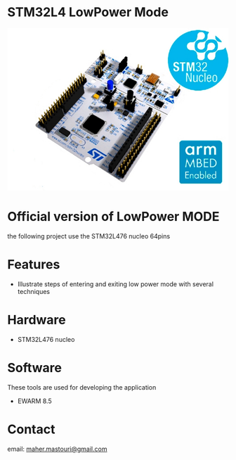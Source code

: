 # STM32L4 LowPower Mode
  
![RTC](pix.jpg)


# Official version of LowPower MODE

the following project use the STM32L476 nucleo 64pins

# Features

* Illustrate steps of entering and exiting low power mode with several techniques

# Hardware

* STM32L476 nucleo 

# Software

These tools are used for developing the application

* EWARM 8.5

# Contact

email: maher.mastouri@gmail.com
